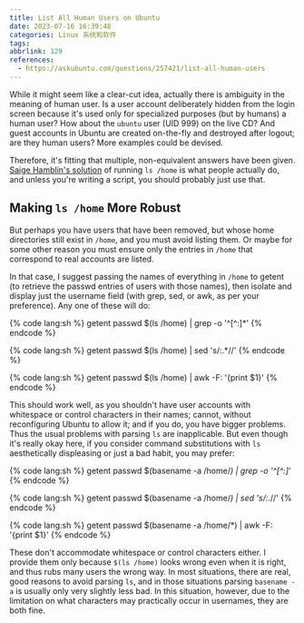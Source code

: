 ```yaml
---
title: List All Human Users on Ubuntu
date: 2023-07-16 16:39:48
categories: Linux 系统和软件
tags:
abbrlink: 129
references:
  - https://askubuntu.com/questions/257421/list-all-human-users
---
```

While it might seem like a clear-cut idea, actually there is ambiguity in the meaning of human user.
Is a user account deliberately hidden from the login screen because it's used only for specialized purposes (but by humans) a human user?
How about the `ubuntu` user (UID 999) on the live CD? And guest accounts in Ubuntu are created on-the-fly and destroyed after logout; are they human users?
More examples could be devised.

Therefore, it's fitting that multiple, non-equivalent answers have been given.
[Saige Hamblin's solution](https://askubuntu.com/a/616604/22949) of running `ls /home` is what people actually do, and unless you're writing a script, you should probably just use that.

## Making `ls /home` More Robust

But perhaps you have users that have been removed, but whose home directories still exist in `/home`, and you must avoid listing them.
Or maybe for some other reason you must ensure only the entries in `/home` that correspond to real accounts are listed.

In that case, I suggest passing the names of everything in `/home` to getent (to retrieve the passwd entries of users with those names), then isolate and display just the username field (with grep, sed, or awk, as per your preference).
Any one of these will do:

{% code lang:sh %}
getent passwd $(ls /home) | grep -o '^[^:]*'
{% endcode %}

{% code lang:sh %}
getent passwd $(ls /home) | sed 's/:.*//'
{% endcode %}

{% code lang:sh %}
getent passwd $(ls /home) | awk -F: '{print $1}'
{% endcode %}

This should work well, as you shouldn't have user accounts with whitespace or control characters in their names; cannot, without reconfiguring Ubuntu to allow it; and if you do, you have bigger problems.
Thus the usual problems with parsing `ls` are inapplicable.
But even though it's really okay here, if you consider command substitutions with `ls` aesthetically displeasing or just a bad habit, you may prefer:

{% code lang:sh %}
getent passwd $(basename -a /home/*) | grep -o '^[^:]*'
{% endcode %}

{% code lang:sh %}
getent passwd $(basename -a /home/*) | sed 's/:.*//'
{% endcode %}

{% code lang:sh %}
getent passwd $(basename -a /home/*) | awk -F: '{print $1}'
{% endcode %}

These don't accommodate whitespace or control characters either.
I provide them only because `$(ls /home)` looks wrong even when it is right, and thus rubs many users the wrong way.
In most situations, there are real, good reasons to avoid parsing `ls`, and in those situations parsing `basename -a` is usually only very slightly less bad.
In this situation, however, due to the limitation on what characters may practically occur in usernames, they are both fine.
